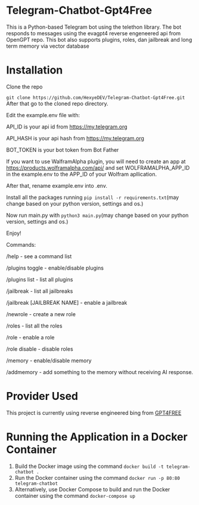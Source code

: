 # Telegram-Chatbot-Gpt4Free
This is a Python-based Telegram bot using the telethon library. The bot responds to messages using the evagpt4 reverse engeneered api from OpenGPT repo. This bot also supports plugins, roles, dan jailbreak and long term memory via vector database

# Installation
Clone the repo

```git clone https://github.com/HexyeDEV/Telegram-Chatbot-Gpt4Free.git```
After that go to the cloned repo directory.

Edit the example.env file with:

API_ID is your api id from https://my.telegram.org

API_HASH is your api hash from https://my.telegram.org

BOT_TOKEN is your bot token from Bot Father

If you want to use WalframAlpha plugin, you will need to create an app at https://products.wolframalpha.com/api/ and set WOLFRAMALPHA_APP_ID in the example.env to the APP_ID of your Wolfram apllication.

After that, rename example.env into .env.

Install all the packages running ```pip install -r requirements.txt```(may change based on your python version, settings and os.)

Now run main.py with ```python3 main.py```(may change based on your python version, settings and os.)

Enjoy!

Commands:

/help - see a command list

/plugins toggle - enable/disable plugins

/plugins list - list all plugins

/jailbreak - list all jailbreaks

/jailbreak [JAILBREAK NAME] - enable a jailbreak

/newrole <Role Name> <Role Info> - create a new role

/roles - list all the roles

/role <Role Name> - enable a role

/role disable - disable roles

/memory - enable/disable memory

/addmemory - add something to the memory without receiving AI response.

# Provider Used

This project is currently using reverse engineered bing from [GPT4FREE](https://github.com/xtekky/gpt4free)

# Running the Application in a Docker Container

1. Build the Docker image using the command `docker build -t telegram-chatbot .`
2. Run the Docker container using the command `docker run -p 80:80 telegram-chatbot`
3. Alternatively, use Docker Compose to build and run the Docker container using the command `docker-compose up`
